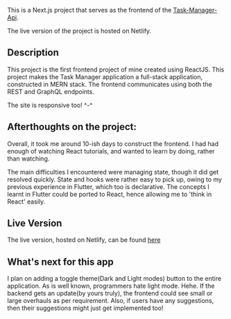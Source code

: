 This is a Next.js project that serves as the frontend of the [Task-Manager-Api](https://github.com/HadiMalikDev/Task-Api-Node).

The live version of the project is hosted on Netlify.

## Description
This project is the first frontend project of mine created using ReactJS. This project makes the Task Manager application a full-stack application, constructed in MERN stack. The frontend communicates using both the REST and GraphQL endpoints.

The site is responsive too! ^-^

## Afterthoughts on the project:
Overall, it took me around 10-ish days to construct the frontend. I had had enough of watching React tutorials, and wanted to learn by doing, rather than watching.

The main difficulties I encountered were managing state, though it did get resolved quickly. State and hooks were rather easy to pick up, owing to my previous experience in Flutter, which too is declarative. The concepts I learnt in Flutter could be ported to React, hence allowing me to 'think in React' easily.

## Live Version
The live version, hosted on Netlify, can be found [here](https://62cec71922d6f80009dfbd21--sprightly-jalebi-7feab5.netlify.app/)

## What's next for this app
I plan on adding a toggle theme(Dark and Light modes) button to the entire application. As is well known, programmers hate light mode. Hehe. If the backend gets an update(by yours truly), the frontend could see small or large overhauls as per requirement. Also, if users have any suggestions, then their suggestions might just get implemented too!
